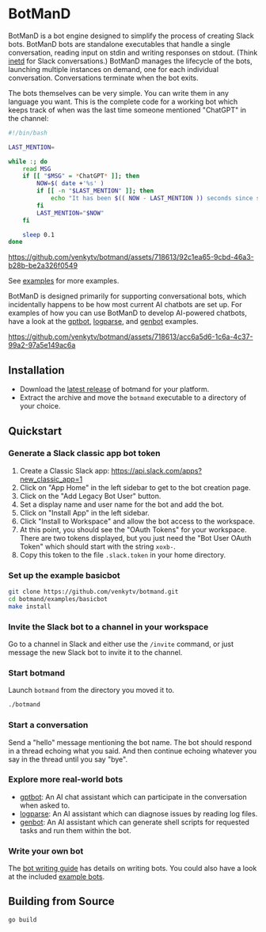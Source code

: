 # BotManD

BotManD is a bot engine designed to simplify the process of creating Slack
bots.  BotManD bots are standalone executables that handle a single
conversation, reading input on stdin and writing responses on stdout. (Think
[inetd](https://en.wikipedia.org/wiki/Inetd) for Slack conversations.) BotManD
manages the lifecycle of the bots, launching multiple instances on demand, one
for each individual conversation.  Conversations terminate when the bot exits.

The bots themselves can be very simple. You can write them in any language you want.
This is the complete code for a working bot which keeps track of when was the
last time someone mentioned "ChatGPT" in the channel:

```bash
#!/bin/bash

LAST_MENTION=

while :; do
    read MSG
    if [[ "$MSG" = *ChatGPT* ]]; then
        NOW=$( date +'%s' )
        if [[ -n "$LAST_MENTION" ]]; then
            echo "It has been $(( NOW - LAST_MENTION )) seconds since someone mentioned ChatGPT last!"
        fi
        LAST_MENTION="$NOW"
    fi

    sleep 0.1
done
```

https://github.com/venkytv/botmand/assets/718613/92c1ea65-9cbd-46a3-b28b-be2a326f0549

See [examples](examples) for more examples.

BotManD is designed primarily for supporting conversational bots, which
incidentally happens to be how most current AI chatbots are set up. For
examples of how you can use BotManD to develop AI-powered chatbots, have a look
at the [gptbot](examples/gptbot), [logparse](examples/logparse), and
[genbot](examples/genbot) examples.

https://github.com/venkytv/botmand/assets/718613/acc6a5d6-1c6a-4c37-99a2-97a5e149ac6a

## Installation

* Download the [latest release](../../releases/latest) of botmand for your platform.
* Extract the archive and move the `botmand` executable to a directory of your choice.

## Quickstart

### Generate a Slack classic app bot token

1. Create a Classic Slack app: https://api.slack.com/apps?new_classic_app=1
2. Click on "App Home" in the left sidebar to get to the bot creation page.
3. Click on the "Add Legacy Bot User" button.
4. Set a display name and user name for the bot and add the bot.
5. Click on "Install App" in the left sidebar.
6. Click "Install to Workspace" and allow the bot access to the workspace.
7. At this point, you should see the "OAuth Tokens" for your workspace.
    There are two tokens displayed, but you just need the "Bot User OAuth Token" which
    should start with the string `xoxb-`.
8. Copy this token to the file `.slack.token` in your home directory.

### Set up the example basicbot

```bash
git clone https://github.com/venkytv/botmand.git
cd botmand/examples/basicbot
make install
```

### Invite the Slack bot to a channel in your workspace

Go to a channel in Slack and either use the `/invite` command, or just message
the new Slack bot to invite it to the channel.

### Start botmand

Launch `botmand` from the directory you moved it to.

```bash
./botmand
```

### Start a conversation

Send a "hello" message mentioning the bot name. The bot should respond in a
thread echoing what you said. And then continue echoing whatever you say in the
thread until you say "bye".

### Explore more real-world bots

* [gptbot](examples/gptbot): An AI chat assistant which can participate in the
  conversation when asked to.
* [logparse](examples/logparse): An AI assistant which can diagnose issues by
  reading log files.
* [genbot](examples/genbot): An AI assistant which can generate shell scripts
  for requested tasks and run them within the bot.

### Write your own bot

The [bot writing guide](BOT-WRITING-GUIDE.md) has details on writing bots.  You
could also have a look at the included [example bots](examples).

## Building from Source

```bash
go build
```
